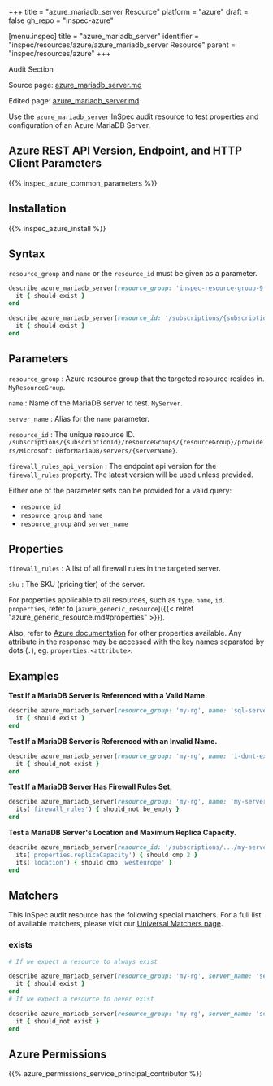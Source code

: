 +++
title = "azure_mariadb_server Resource"
platform = "azure"
draft = false
gh_repo = "inspec-azure"

[menu.inspec]
title = "azure_mariadb_server"
identifier = "inspec/resources/azure/azure_mariadb_server Resource"
parent = "inspec/resources/azure"
+++

<div class="admonition-note">
<p class="admonition-note-title">Audit Section</p>
<div class="admonition-note-text">
<p>Source page: <a href="https://github.com/inspec/inspec-azure/blob/main/docs/resources/azure_mariadb_server.md">azure_mariadb_server.md</a></p>
<p>Edited page: <a href="https://github.com/ianmadd/inspec-azure/blob/im/hugo/docs-chef-io/content/inspec/resources/azure_mariadb_server.md">azure_mariadb_server.md</a></p>
</div>
</div>



Use the `azure_mariadb_server` InSpec audit resource to test properties and configuration of an Azure MariaDB Server.

## Azure REST API Version, Endpoint, and HTTP Client Parameters

{{% inspec_azure_common_parameters %}}

## Installation

{{% inspec_azure_install %}}

## Syntax

`resource_group` and `name` or the `resource_id` must be given as a parameter.
```ruby
describe azure_mariadb_server(resource_group: 'inspec-resource-group-9', name: 'example_server') do
  it { should exist }
end
```
```ruby
describe azure_mariadb_server(resource_id: '/subscriptions/{subscriptionId}/resourceGroups/{resourceGroup}/providers/Microsoft.DBforMariaDB/servers/{serverName}') do
  it { should exist }
end
```

## Parameters

`resource_group`
: Azure resource group that the targeted resource resides in. `MyResourceGroup`.

`name`
: Name of the MariaDB server to test. `MyServer`.

`server_name`
: Alias for the `name` parameter.

`resource_id`
: The unique resource ID. `/subscriptions/{subscriptionId}/resourceGroups/{resourceGroup}/providers/Microsoft.DBforMariaDB/servers/{serverName}`.

`firewall_rules_api_version`
: The endpoint api version for the `firewall_rules` property. The latest version will be used unless provided.

Either one of the parameter sets can be provided for a valid query:
- `resource_id`
- `resource_group` and `name`
- `resource_group` and `server_name`

## Properties

`firewall_rules`
: A list of all firewall rules in the targeted server.

`sku`
: The SKU (pricing tier) of the server.

For properties applicable to all resources, such as `type`, `name`, `id`, `properties`, refer to [`azure_generic_resource`]({{< relref "azure_generic_resource.md#properties" >}}).

Also, refer to [Azure documentation](https://docs.microsoft.com/en-us/rest/api/mariadb/servers/get#server) for other properties available. 
Any attribute in the response may be accessed with the key names separated by dots (`.`), eg. `properties.<attribute>`.

## Examples

**Test If a MariaDB Server is Referenced with a Valid Name.**

```ruby
describe azure_mariadb_server(resource_group: 'my-rg', name: 'sql-server-1') do
  it { should exist }
end
```
**Test If a MariaDB Server is Referenced with an Invalid Name.**

```ruby
describe azure_mariadb_server(resource_group: 'my-rg', name: 'i-dont-exist') do
  it { should_not exist }
end
```    
**Test If a MariaDB Server Has Firewall Rules Set.**

```ruby
describe azure_mariadb_server(resource_group: 'my-rg', name: 'my-server') do
  its('firewall_rules') { should_not be_empty }
end
```        
**Test a MariaDB Server's Location and Maximum Replica Capacity.**

```ruby
describe azure_mariadb_server(resource_id: '/subscriptions/.../my-server') do
  its('properties.replicaCapacity') { should cmp 2 }
  its('location') { should cmp 'westeurope' }
end
```

## Matchers

This InSpec audit resource has the following special matchers. For a full list of available matchers, please visit our [Universal Matchers page](/inspec/matchers/).

### exists

```ruby
# If we expect a resource to always exist

describe azure_mariadb_server(resource_group: 'my-rg', server_name: 'server-name-1') do
  it { should exist }
end
# If we expect a resource to never exist

describe azure_mariadb_server(resource_group: 'my-rg', server_name: 'server-name-1') do
  it { should_not exist }
end
```

## Azure Permissions

{{% azure_permissions_service_principal_contributor %}}
